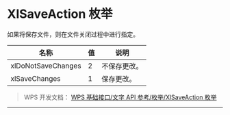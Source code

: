 # XlSaveAction 枚举

如果将保存文件，则在文件关闭过程中进行指定。

| 名称               | 值  | 说明         |
|--------------------|-----|--------------|
| xlDoNotSaveChanges | 2   | 不保存更改。 |
| xlSaveChanges      | 1   | 保存更改。   |

> WPS 开发文档： [WPS 基础接口/文字 API 参考/枚举/XlSaveAction 枚举](https://qn.cache.wpscdn.cn/encs/doc/office_v19/topics/WPS%20%E5%9F%BA%E7%A1%80%E6%8E%A5%E5%8F%A3/%E6%96%87%E5%AD%97%20API%20%E5%8F%82%E8%80%83/%E6%9E%9A%E4%B8%BE/XlSaveAction%20%E6%9E%9A%E4%B8%BE.html)

------------------------------------------------------------------------
